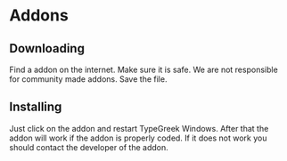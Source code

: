 # Addons
## Downloading
Find a addon on the internet. Make sure it is safe. We are not responsible for community made addons. Save the file.
## Installing
Just click on the addon and restart TypeGreek Windows. After that the addon will work if the addon is properly coded.
If it does not work you should contact the developer of the addon.